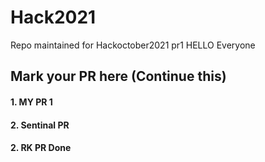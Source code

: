 # Hack2021
Repo maintained for Hackoctober2021
pr1
HELLO Everyone
## Mark your PR here (Continue this)
#### 1. MY PR 1
#### 2. Sentinal PR 
#### 2. RK PR Done

